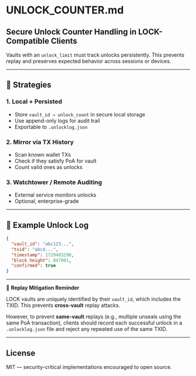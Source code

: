 # UNLOCK_COUNTER.md

## Secure Unlock Counter Handling in LOCK-Compatible Clients

Vaults with an `unlock_limit` must track unlocks persistently. This prevents replay and preserves expected behavior across sessions or devices.

---

## 🔢 Strategies

### 1. Local + Persisted
- Store `vault_id → unlock_count` in secure local storage
- Use append-only logs for audit trail
- Exportable to `.unlocklog.json`

### 2. Mirror via TX History
- Scan known wallet TXs
- Check if they satisfy PoA for vault
- Count valid ones as unlocks

### 3. Watchtower / Remote Auditing
- External service monitors unlocks
- Optional, enterprise-grade

---

## 🧩 Example Unlock Log

```json
{
  "vault_id": "abc123...",
  "txid": "abcd...",
  "timestamp": 1729483298,
  "block_height": 847001,
  "confirmed": true
}
```

---

🔄 **Replay Mitigation Reminder**

LOCK vaults are uniquely identified by their `vault_id`, which includes the TXID. This prevents **cross-vault** replay attacks.

However, to prevent **same-vault** replays (e.g., multiple unseals using the same PoA transaction), clients should record each successful unlock in a `.unlocklog.json` file and reject any repeated use of the same TXID.

---

## License

MIT — security-critical implementations encouraged to open source.

